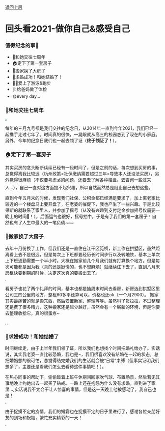 [返回上层](index)
# 回头看2021-做你自己&感受自己
### 值得纪念的事📸
* 👫和她交往七周年
* 🏠定下了第一套房子
* 🚚搬家换了大房子
* 🎊求婚成功！和她结婚了！
* 🏃🏻爱上了游泳&跑步
* 🩺给爸妈做了体检
* 🌞every day...

### 👫和她交往七周年
<img src="https://dxsn-1300740068.cos.ap-nanjing.myqcloud.com/clipboard_20211226_093117.png" style="zoom:40%;" />

每年的三月九号都是我们交往的纪念日，从2014年一直到今年2021，我们已经一起携手走过七年了。时间真的很快，一晃眼就从高三的校园恋到了现在的小家庭。另外，今年的纪念日我们也一起去领了证（**终于领证了！**）。
### 🏠定下了第一套房子
其实买房的念头断断续续已经有一段时间了，但是之前的话，每次想到买房的事，总觉得离我比较远（杭州政策<社保缴纳需要超过三年>导致本人还没法买房），另外觉得很麻烦（不仅要考虑💰的问题，还要去了解各种楼盘，去咨询一些过来人...），自己一直对这方面提不起兴趣，所以自然而然总是阻止自己去想这些。

直到今年五月末的时候，发现我们社保、公积金都已经满足要求了，加上离老家比较近的一个楼盘马上要开盘了，在老婆的催促下，我也产生了一些兴趣。于是比较果断的就联系了家里人，并参加了摇号（从没有兴趣到支付定金参加摇号仅需要一晚上的时间😬！），后面运气也很好，摇号抽中。于是有了我们的第一套房子！自然也有了人生中最大的一笔负债~~~
### 🚚搬家换了大房子
去年十月份换了工作，但我们还是一直住在江干区笕桥，新工作在拱墅区，虽然距离看上去不是很远，但是每次上下班都要经历长时间步行以及转地铁，基本上单次上下班通勤需要一个半小时。大概在搬家前几个月我们就有打算换个地方，但是每次可能都是因为我（真的还是挺懒的，也不想麻烦）就继续住下去了，直到八月末房租快要到期的时候，决定这次真的要搬出去了。

<img src="https://dxsn-1300740068.cos.ap-nanjing.myqcloud.com/clipboard_20211229_094850.png" style="zoom:20%;" />

看房子也花了两个礼拜的时间，基本也都是抽周末时间去看房，新房选到拱墅区里公司三四公里的地方，整租60多平还算可以，价格也还ok（一个月2900）。
搬家其实最痛苦的就是搬东西，然后安置新家、整理等等。虽然叫了货拉拉，不过整理还是费了很多精力，这种搬家还是越少越好，虽然会有一个崭新的环境，但是你要去整理收拾它，真的很蛋疼~

<img src="https://dxsn-1300740068.cos.ap-nanjing.myqcloud.com/clipboard_20211229_094927.png" style="zoom:20%;" />
<img src="https://dxsn-1300740068.cos.ap-nanjing.myqcloud.com/clipboard_20211229_094937.png" style="zoom:20%;" />

### 🎊求婚成功！和她结婚了
时间继续走，由于上半年我们领了证，所以我们也想找个时间把婚礼给办了。实话说，其实我老婆一直比较恐婚，我也是~，我们很喜欢没有结婚在一起的状态，总把婚姻想的很可怕，总觉得结完婚我们的生活就会被“日常”束缚（但事实证明我们想多了，主要还是看我们怎么去看待这件事情吧！）。

在热心同事的帮助下，偷偷趁着上班午休期间回家吹气球、布置场景，然后若无其事地晚上约她出去一起买了钻戒。一路上还在抱怨为什么没有求婚，直到进了家里...,实话说我不太会干让人惊喜的事情，但是这一天晚上他被感动了，我自己也是！

<img src="https://dxsn-1300740068.cos.ap-nanjing.myqcloud.com/clipboard_20211226_104407.png" style="zoom:25%;" />

由于捉摸不定的疫情，我们的婚宴也在捉摸不定的日子里进行了，感谢各位亲朋好友的到场和祝福，繁忙充实精彩的一天！

<img src="https://dxsn-1300740068.cos.ap-nanjing.myqcloud.com/clipboard_20211226_104057.png" style="zoom:25%;" />


